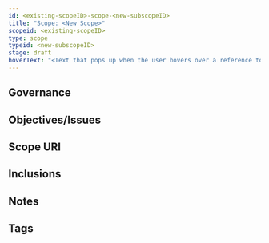 ```yaml
---
id: <existing-scopeID>-scope-<new-subscopeID>
title: "Scope: <New Scope>"
scopeid: <existing-scopeID>
type: scope
typeid: <new-subscopeID>
stage: draft
hoverText: "<Text that pops up when the user hovers over a reference to this item>"
---
```

<!--A scope is something within which concepts can be associated with terms, thereby creating a vocabulary that can be used to meaningfully express ideas, arguments, etc.
Please fill in the placeholders in this file as follows:
- `<existing-scopeID>`: identifier of the scope in which the term is defined;
- `<new-subscopeID>`: identifier of the subscope being defined;
- `<New Scope>`: human readable text that identifies the new subscope;
-->

## Governance
<!--This section identifies the organizational body (Jurisdiction) that governs the scope. Optionally, a reference to the governance framework/procedures may be made.-->

## Objectives/Issues
<!--State the purpose for having the scope in terms of objectives that are aimed for and/or issues that are to be addressed.-->

## Scope URI
<!--Optionally specify the URI by which this scope may be identified-->

## Inclusions
<!--This scope may include other scopes, which means that everything in that other scope is also considered part of this scope. In case of collisions, this scope MUST provide a means to resolve such conflicts without modifying anything in included scopes. For eSSIF-Lab, we include `essifLabTerminology`-->

## Notes
<!--Anything els that's worth mentioning.-->

## Tags
<!--Add hash tags here that allow us to group concepts in useful ways.-->

<!--
---
## Footnotes

[//]: # This (optional) section contains any footnotes that may have been specified in the text above.

[^1]: the text for footnote [^1] goes here.

-->
